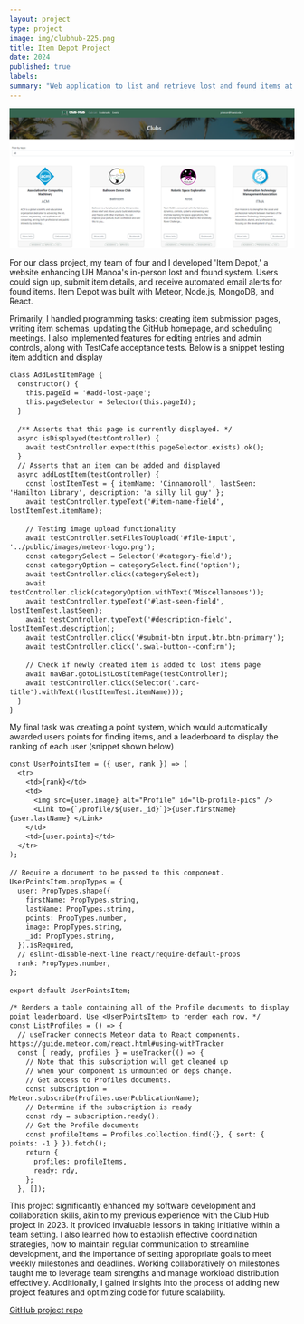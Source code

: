```yaml
---
layout: project
type: project
image: img/clubhub-225.png
title: Item Depot Project
date: 2024
published: true
labels:
summary: "Web application to list and retrieve lost and found items at UH Manoa"
---
```

<img class="img-fluid" src="../img/club-list-page.png">

For our class project, my team of four and I developed 'Item Depot,' a website enhancing UH Manoa's in-person lost and found system. Users could sign up, submit item details, and receive automated email alerts for found items. Item Depot was built with Meteor, Node.js, MongoDB, and React.

Primarily, I handled programming tasks: creating item submission pages, writing item schemas, updating the GitHub homepage, and scheduling meetings. I also implemented features for editing entries and admin controls, along with TestCafe acceptance tests. Below is a snippet testing item addition and display
```
class AddLostItemPage {
  constructor() {
    this.pageId = '#add-lost-page';
    this.pageSelector = Selector(this.pageId);
  }

  /** Asserts that this page is currently displayed. */
  async isDisplayed(testController) {
    await testController.expect(this.pageSelector.exists).ok();
  }
  // Asserts that an item can be added and displayed
  async addLostItem(testController) {
    const lostItemTest = { itemName: 'Cinnamoroll', lastSeen: 'Hamilton Library', description: 'a silly lil guy' };
    await testController.typeText('#item-name-field', lostItemTest.itemName);
    
    // Testing image upload functionality
    await testController.setFilesToUpload('#file-input', '../public/images/meteor-logo.png');
    const categorySelect = Selector('#category-field');
    const categoryOption = categorySelect.find('option');
    await testController.click(categorySelect);
    await testController.click(categoryOption.withText('Miscellaneous'));
    await testController.typeText('#last-seen-field', lostItemTest.lastSeen);
    await testController.typeText('#description-field', lostItemTest.description);
    await testController.click('#submit-btn input.btn.btn-primary');
    await testController.click('.swal-button--confirm');
    
    // Check if newly created item is added to lost items page
    await navBar.gotoListLostItemPage(testController);
    await testController.click(Selector('.card-title').withText((lostItemTest.itemName)));
  }
}
```
My final task was creating a point system, which would automatically awarded users points for finding items, and a leaderboard to display the ranking of each user (snippet shown below)

````
const UserPointsItem = ({ user, rank }) => (
  <tr>
    <td>{rank}</td>
    <td>
      <img src={user.image} alt="Profile" id="lb-profile-pics" />
      <Link to={`/profile/${user._id}`}>{user.firstName} {user.lastName} </Link>
    </td>
    <td>{user.points}</td>
  </tr>
);

// Require a document to be passed to this component.
UserPointsItem.propTypes = {
  user: PropTypes.shape({
    firstName: PropTypes.string,
    lastName: PropTypes.string,
    points: PropTypes.number,
    image: PropTypes.string,
    _id: PropTypes.string,
  }).isRequired,
  // eslint-disable-next-line react/require-default-props
  rank: PropTypes.number,
};

export default UserPointsItem;
````
````
/* Renders a table containing all of the Profile documents to display point leaderboard. Use <UserPointsItem> to render each row. */
const ListProfiles = () => {
  // useTracker connects Meteor data to React components. https://guide.meteor.com/react.html#using-withTracker
  const { ready, profiles } = useTracker(() => {
    // Note that this subscription will get cleaned up
    // when your component is unmounted or deps change.
    // Get access to Profiles documents.
    const subscription = Meteor.subscribe(Profiles.userPublicationName);
    // Determine if the subscription is ready
    const rdy = subscription.ready();
    // Get the Profile documents
    const profileItems = Profiles.collection.find({}, { sort: { points: -1 } }).fetch();
    return {
      profiles: profileItems,
      ready: rdy,
    };
  }, []);
````

This project significantly enhanced my software development and collaboration skills, akin to my previous experience with the Club Hub project in 2023. It provided invaluable lessons in taking initiative within a team setting. I also learned how to establish effective coordination strategies, how to maintain regular communication to streamline development, and the importance of setting appropriate goals to meet weekly milestones and deadlines. Working collaboratively on milestones taught me to leverage team strengths and manage workload distribution effectively. Additionally, I gained insights into the process of adding new project features and optimizing code for future scalability.

[GitHub project repo](https://github.com/mongo-mongoers/club-hub)
